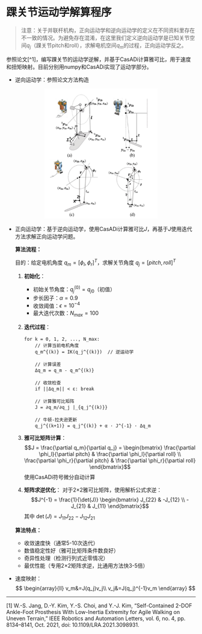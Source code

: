 # 踝关节运动学解算程序
> 注意：关于并联杆机构，正向运动学和逆向运动学的定义在不同资料里存在不一致的情况。为避免存在混淆，在这里我们定义逆向运动学是已知关节空间$q_j$（踝关节pitch和roll），求解电机空间$q_m$的过程，正向运动学反之。

参照论文[^1]，编写踝关节的运动学逆解，并基于CasADi计算雅可比，用于速度和扭矩映射。目前分别用numpy和CasADi实现了运动学部分。

- 逆向运动学：参照论文方法构造
<p align="center">
    <img src="img/ankle_ik.jpg" width="300">
</p>

- 正向运动学：基于逆向运动学，使用CasADi计算雅可比$J$，再基于$J$使用迭代方法求解正向运动学问题。
   
   **算法流程：**
   
   目的：给定电机角度 $q_m = [\phi_l, \phi_r]^T$，求解关节角度 $q_j = [pitch, roll]^T$
   
   1. **初始化**：
      - 初始关节角度：$q_j^{(0)} = q_{j0}$（初值）
      - 步长因子：$\alpha = 0.9$
      - 收敛阈值：$\epsilon = 10^{-4}$
      - 最大迭代次数：$N_{max} = 100$
   
   2. **迭代过程**：
      
      ```
      for k = 0, 1, 2, ..., N_max:
          // 计算当前电机角度
          q_m^{(k)} = IK(q_j^{(k)})  // 逆运动学
          
          // 计算误差
          Δq_m = q_m - q_m^{(k)}
          
          // 收敛检查
          if ||Δq_m|| < ε: break
          
          // 计算雅可比矩阵
          J = ∂q_m/∂q_j |_{q_j^{(k)}}
          
          // 牛顿-拉夫逊更新
          q_j^{(k+1)} = q_j^{(k)} + α · J^{-1} · Δq_m
      ```

   
   3. **雅可比矩阵计算**：
      $$J = \frac{\partial q_m}{\partial q_j} = \begin{bmatrix}
      \frac{\partial \phi_l}{\partial pitch} & \frac{\partial \phi_l}{\partial roll} \\
      \frac{\partial \phi_r}{\partial pitch} & \frac{\partial \phi_r}{\partial roll}
      \end{bmatrix}$$
      使用CasADi符号微分自动计算
   
   4. **矩阵求逆优化**：
      对于2×2雅可比矩阵，使用解析公式求逆：
      $$J^{-1} = \frac{1}{\det(J)} \begin{bmatrix}
      J_{22} & -J_{12} \\
      -J_{21} & J_{11}
      \end{bmatrix}$$
      其中 $\det(J) = J_{11}J_{22} - J_{12}J_{21}$
   
   **算法特点：**
   - 收敛速度快（通常5-10次迭代）
   - 数值稳定性好（雅可比矩阵条件数良好）
   - 奇异性处理（检测行列式近零情况）
   - 最优性能（专用2×2矩阵求逆，比通用方法快3-5倍）

- 速度映射：
$$
\begin{array}{ll}
v_m&=J(q_j)v_j\\
v_j&=J(q_j)^{-1}v_m
\end{array}
$$

---
[1] W.-S. Jang, D.-Y. Kim, Y.-S. Choi, and Y.-J. Kim, “Self-Contained 2-DOF Ankle-Foot Prosthesis With Low-Inertia Extremity for Agile Walking on Uneven Terrain,” IEEE Robotics and Automation Letters, vol. 6, no. 4, pp. 8134–8141, Oct. 2021, doi: 10.1109/LRA.2021.3098931.